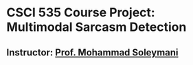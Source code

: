 # CSCI 535 Course Project: Multimodal Sarcasm Detection 
## Instructor: [Prof. Mohammad Soleymani](https://people.ict.usc.edu/~soleymani/)
